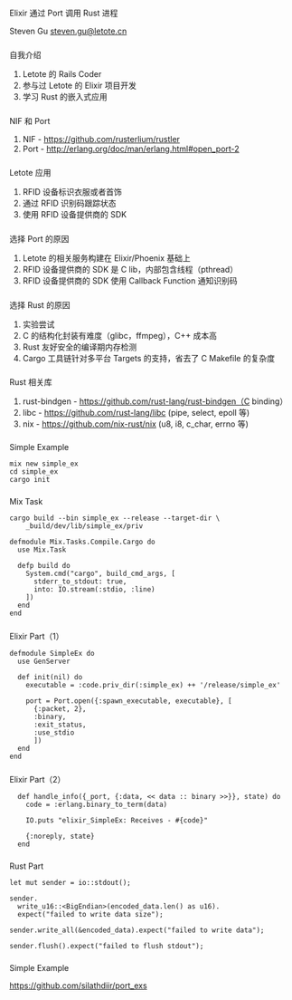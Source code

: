 
###

Elixir 通过 Port 调用 Rust 进程

Steven Gu
steven.gu@letote.cn

###

自我介绍

1. Letote 的 Rails Coder
2. 参与过 Letote 的 Elixir 项目开发
3. 学习 Rust 的嵌入式应用

###

NIF 和 Port

1. NIF - https://github.com/rusterlium/rustler
2. Port - http://erlang.org/doc/man/erlang.html#open_port-2

###

Letote 应用

1. RFID 设备标识衣服或者首饰
2. 通过 RFID 识别码跟踪状态
3. 使用 RFID 设备提供商的 SDK

###

选择 Port 的原因

1. Letote 的相关服务构建在 Elixir/Phoenix 基础上
2. RFID 设备提供商的 SDK 是 C lib，内部包含线程（pthread）
3. RFID 设备提供商的 SDK 使用 Callback Function 通知识别码

###

选择 Rust 的原因

1. 实验尝试
2. C 的结构化封装有难度（glibc，ffmpeg），C++ 成本高
3. Rust 友好安全的编译期内存检测
4. Cargo 工具链针对多平台 Targets 的支持，省去了 C Makefile 的复杂度

###

Rust 相关库

1. rust-bindgen - https://github.com/rust-lang/rust-bindgen（C binding）
2. libc - https://github.com/rust-lang/libc (pipe, select, epoll 等)
3. nix - https://github.com/nix-rust/nix (u8, i8, c_char, errno 等)

###

Simple Example

```
mix new simple_ex
cd simple_ex
cargo init
```

###

Mix Task

```
cargo build --bin simple_ex --release --target-dir \
    _build/dev/lib/simple_ex/priv
```

```
defmodule Mix.Tasks.Compile.Cargo do
  use Mix.Task

  defp build do
    System.cmd("cargo", build_cmd_args, [
      stderr_to_stdout: true,
      into: IO.stream(:stdio, :line)
    ])
  end
end
```

###

Elixir Part（1）

```
defmodule SimpleEx do
  use GenServer

  def init(nil) do
    executable = :code.priv_dir(:simple_ex) ++ '/release/simple_ex'

    port = Port.open({:spawn_executable, executable}, [
      {:packet, 2},
      :binary,
      :exit_status,
      :use_stdio
      ])
  end
end
```

###

Elixir Part（2）

```
  def handle_info({_port, {:data, << data :: binary >>}}, state) do
    code = :erlang.binary_to_term(data)

    IO.puts "elixir_SimpleEx: Receives - #{code}"

    {:noreply, state}
  end
```

###

Rust Part

```
let mut sender = io::stdout();

sender.
  write_u16::<BigEndian>(encoded_data.len() as u16).
  expect("failed to write data size");

sender.write_all(&encoded_data).expect("failed to write data");

sender.flush().expect("failed to flush stdout");
```

###

Simple Example

https://github.com/silathdiir/port_exs

